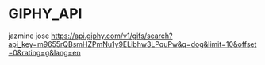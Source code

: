 # GIPHY_API

jazmine jose
https://api.giphy.com/v1/gifs/search?api_key=m9655rQBsmHZPmNu1y9ELibhw3LPquPw&q=dog&limit=10&offset=0&rating=g&lang=en
